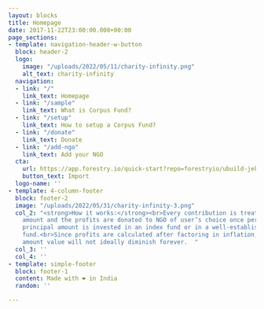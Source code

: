 ```yaml
---
layout: blocks
title: Homepage
date: 2017-11-22T23:00:00.000+00:00
page_sections:
- template: navigation-header-w-button
  block: header-2
  logo:
    image: "/uploads/2022/05/11/charity-infinity.png"
    alt_text: charity-infinity
  navigation:
  - link: "/"
    link_text: Homepage
  - link: "/sample"
    link_text: What is Corpus Fund?
  - link: "/setup"
    link_text: How to setup a Corpus Fund?
  - link: "/donate"
    link_text: Donate
  - link: "/add-ngo"
    link_text: Add your NGO
  cta:
    url: https://app.forestry.io/quick-start?repo=forestryio/ubuild-jekyll&provider=github&engine=jekyll
    button_text: Import
  logo-name: ''
- template: 4-column-footer
  block: footer-2
  image: "/uploads/2022/05/31/charity-infinity-3.png"
  col_2: "<strong>How it works:​</strong><br>Every contribution is treated as a principal
    amount and the profits are donated to NGO of user’s choice once per year.​<br>The
    principal amount is invested in an index fund or in a well-established mutual
    fund.​<br>Since profits are calculated after factoring in inflation, the principal
    amount value will not ideally diminish forever.  "
  col_3: ''
  col_4: ''
- template: simple-footer
  block: footer-1
  content: Made with ❤︎ in India
  random: ''

---
```


